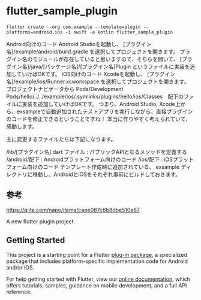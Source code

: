 # flutter_sample_plugin

`flutter create --org com.example --template=plugin --platforms=android,ios -i swift -a kotlin flutter_sample_plugin`

Android向けのコード
Android Studioを起動し、 [プラグイン名]/example/android/build.gradle を選択してプロジェクトを開きます。
プラグイン名のモジュールが存在していると思いますので、そちらを開いて、 [プラグイン名]/java/[パッケージ名]/[プラグイン名]Plugin というファイルに実装を追加していけばOKです。
iOS向けのコード
Xcodeを起動し、 [プラグイン名]/example/ios/Runner.xcworkspace を選択してプロジェクトを開きます。
プロジェクトナビゲータから Pods/Development Pods/hello/../../example/ios/.symlinks/plugins/hello/ios/Classes　配下のファイルに実装を追加していけばOKです。
つまり、Android Studio, Xcode上から、exsampleで自動追加されたテストアプリを実行しながら、直接プラグインのコードを修正できるということですね！
本当に作りやすく考えられていて、感動します。

主に変更するファイルたちは下記になります。

/lib/[プラグイン名].dart ファイル : パブリックAPIとなるメソッドを定義する
/android/配下 : Androidプラットフォーム向けのコード
/ios/配下 : iOSプラットフォーム向けのコード
テンプレート作成時に追加されている、 exsample ディレクトリに移動し、AndroidとiOSをそれぞれ事前にビルドしておきます。


## 参考
https://qiita.com/napo/items/caee087c6b8dbe510e87

A new flutter plugin project.

## Getting Started

This project is a starting point for a Flutter
[plug-in package](https://flutter.dev/developing-packages/),
a specialized package that includes platform-specific implementation code for
Android and/or iOS.

For help getting started with Flutter, view our
[online documentation](https://flutter.dev/docs), which offers tutorials,
samples, guidance on mobile development, and a full API reference.
